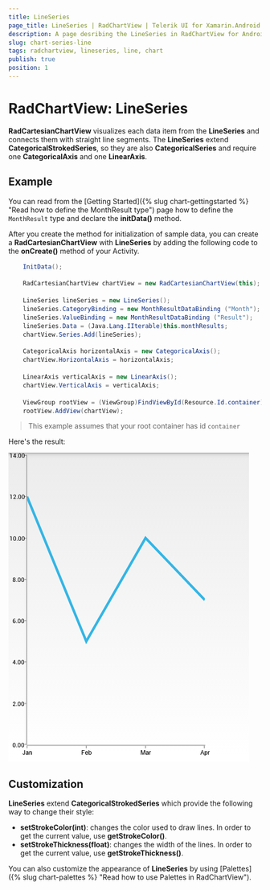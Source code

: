 ```yaml
---
title: LineSeries
page_title: LineSeries | RadChartView | Telerik UI for Xamarin.Android Documentation
description: A page desribing the LineSeries in RadChartView for Android. This article explains the most important things you need to know before using LineSeries.
slug: chart-series-line
tags: radchartview, lineseries, line, chart
publish: true
position: 1
---
```


# RadChartView: LineSeries

**RadCartesianChartView** visualizes each data item from the **LineSeries** and connects them with straight line segments. The **LineSeries** extend **CategoricalStrokedSeries**, so they are also **CategoricalSeries** and require one **CategoricalAxis** and one **LinearAxis**.

## Example

You can read from the [Getting Started]({% slug chart-gettingstarted %} "Read how to define the MonthResult type") page how to define the `MonthResult` type and declare the **initData()** method.

After you create the method for initialization of sample data, you can create a **RadCartesianChartView** with **LineSeries** by adding the following code to the **onCreate()** method of your Activity.


```C#
	InitData();

	RadCartesianChartView chartView = new RadCartesianChartView(this);

	LineSeries lineSeries = new LineSeries();
	lineSeries.CategoryBinding = new MonthResultDataBinding ("Month");
	lineSeries.ValueBinding = new MonthResultDataBinding ("Result");
	lineSeries.Data = (Java.Lang.IIterable)this.monthResults;
	chartView.Series.Add(lineSeries);

	CategoricalAxis horizontalAxis = new CategoricalAxis();
	chartView.HorizontalAxis = horizontalAxis;

	LinearAxis verticalAxis = new LinearAxis();
	chartView.VerticalAxis = verticalAxis;

	ViewGroup rootView = (ViewGroup)FindViewById(Resource.Id.container);
	rootView.AddView(chartView);
```

> This example assumes that your root container has id `container`

Here's the result:

![TelerikUI-Chart-Series-Line](images/chart-series-line-1.png "Demo of Cartesian chart with LineSeries.")

## Customization

**LineSeries** extend **CategoricalStrokedSeries** which provide the following way to change their style:

* **setStrokeColor(int)**: changes the color used to draw lines. In order to get the current value, use **getStrokeColor()**.
* **setStrokeThickness(float)**: changes the width of the lines. In order to get the current value, use **getStrokeThickness()**.

You can also customize the appearance of **LineSeries** by using [Palettes]({% slug chart-palettes %} "Read how to use Palettes in RadChartView").

